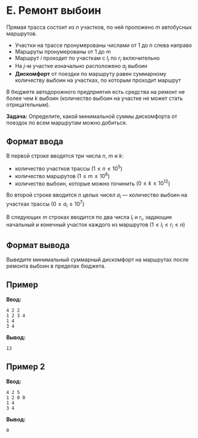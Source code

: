 # E. Ремонт выбоин

Прямая трасса состоит из $n$ участков, по ней проложено $m$ автобусных маршрутов.

- Участки на трассе пронумерованы числами от $1$ до $n$ слева направо
- Маршруты пронумерованы от $1$ до $m$
- Маршрут $i$ проходит по участкам с $l_i$ по $r_i$ включительно
- На $j$-м участке изначально расположено $a_j$ выбоин
- **Дискомфорт** от поездки по маршруту равен суммарному количеству выбоин на участках, по которым проходит маршрут

В бюджете автодорожного предприятия есть средства на ремонт не более чем $k$ выбоин (количество выбоин на участке не
может стать отрицательным).

**Задача:** Определите, какой минимальной суммы дискомфорта от поездок по всем маршрутам можно добиться.

## Формат ввода

В первой строке вводятся три числа $n$, $m$ и $k$:

- количество участков трассы ($1 \leq n \leq 10^5$)
- количество маршрутов ($1 \leq m \leq 10^6$)
- количество выбоин, которые можно починить ($0 \leq k \leq 10^{12}$)

Во второй строке вводится $n$ целых чисел $a_i$ — количество выбоин на участках трассы ($0 \leq a_i \leq 10^7$)

В следующих $m$ строках вводится по два числа $l_i$ и $r_i$, задающие начальный и конечный участок каждого из
маршрутов ($1 \leq l_i \leq r_i \leq n$)

## Формат вывода

Выведите минимальный суммарный дискомфорт на маршрутах после ремонта выбоин в пределах бюджета.

## Пример

**Ввод:**

```
4 2 2
1 2 3 4
1 4
3 4
```

**Вывод:**

```
13
```

## Пример 2

**Ввод:**

```
4 2 5
1 2 0 0
1 4
3 4
```

**Вывод:**

```
0
```

